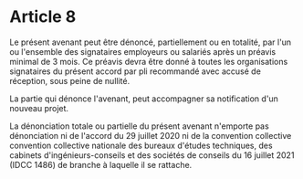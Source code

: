 # Article 8

Le présent avenant peut être dénoncé, partiellement ou en totalité, par l'un ou l'ensemble des signataires employeurs ou salariés après un préavis minimal de 3 mois. Ce préavis devra être donné à toutes les organisations signataires du présent accord par pli recommandé avec accusé de réception, sous peine de nullité.

La partie qui dénonce l'avenant, peut accompagner sa notification d'un nouveau projet.

La dénonciation totale ou partielle du présent avenant n'emporte pas dénonciation ni de l'accord du 29 juillet 2020 ni de la convention collective convention collective nationale des bureaux d'études techniques, des cabinets d'ingénieurs-conseils et des sociétés de conseils du 16 juillet 2021 (IDCC 1486) de branche à laquelle il se rattache.

